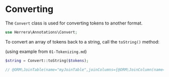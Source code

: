Converting
==========

The `Convert` class is used for converting tokens to another format.

```php
use Herrera\Annotations\Convert;
```

To convert an array of tokens back to a string, call the `toString()` method:

(using example from `01-Tokenizing.md`)

```php
$string = Convert::toString($tokens);

// @ORM\JoinTable(name="myJoinTable",joinColumns={@ORM\JoinColumn(name="columnA",referencedColumnName="columnB")},inverseJoinColumns={@ORM\JoinColumn(name="columnC",referencedColumnName="columnD",unique=true)})
```
